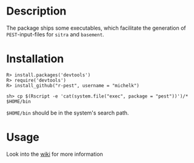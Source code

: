 # Description

The package ships some executables, which facilitate the generation of `PEST`-input-files for `sitra` and `basement`.

# Installation


    R> install.packages('devtools')
    R> require('devtools')
    R> install_github("r-pest", username = "michelk")

    sh> cp $(Rscript -e 'cat(system.file("exec", package = "pest"))')/* $HOME/bin

`$HOME/bin` should be in the system's search path.

# Usage

Look into the [wiki](inst/wiki/Home.md) for more information
